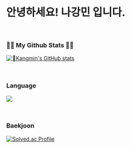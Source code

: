 <H1>안녕하세요! 나강민 입니다.</H1>

&nbsp;
&nbsp;

<h3>👩‍💻 My Github Stats 👩‍💻</h3>
<div>

[![Kangmin's GitHub stats](https://github-readme-stats.vercel.app/api?username=KangminNa&hide_title=true&show_icons=true&include_all_commits=true&disable_animations=true&theme=vue)](https://github.com/anuraghazra/github-readme-stats)

</div>
&nbsp;
&nbsp;

<h3>Language</h3>
<div>
  <a href="s">
  <img src="https://github-readme-stats.vercel.app/api/top-langs/?username=KangminNa&exclude_repo=dkssud8150.github.io&layout=compact&theme=tokyonight" />
</a>
</div>

&nbsp;
&nbsp;

<h3>Baekjoon</h3>

[![Solved.ac Profile](http://mazassumnida.wtf/api/v2/generate_badge?boj=skrkdals4023)](https://solved.ac/skrkdals4023/)

